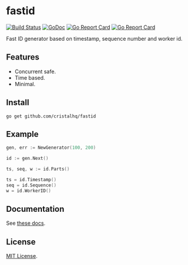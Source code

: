 # fastid

[![Build Status][travis-img]][travis-url]
[![GoDoc][doc-img]][doc-url]
[![Go Report Card][reportcard-img]][reportcard-url]
[![Go Report Card][coverage-img]][coverage-url]

Fast ID generator based on timestamp, sequence number and worker id.

## Features

* Concurrent safe.
* Time based.
* Minimal.

## Install

```
go get github.com/cristalhq/fastid
```

## Example

```go
gen, err := NewGenerator(100, 200)

id := gen.Next()

ts, seq, w := id.Parts()

ts = id.Timestamp()
seq = id.Sequence()
w = id.WorkerID()
```

## Documentation

See [these docs](https://godoc.org/github.com/cristalhq/fastid).

## License

[MIT License](LICENSE).

[travis-img]: https://travis-ci.org/cristalhq/fastid.svg?branch=master
[travis-url]: https://travis-ci.org/cristalhq/fastid
[doc-img]: https://godoc.org/github.com/cristalhq/fastid?status.svg
[doc-url]: https://godoc.org/github.com/cristalhq/fastid
[reportcard-img]: https://goreportcard.com/badge/cristalhq/fastid
[reportcard-url]: https://goreportcard.com/report/cristalhq/fastid
[coverage-img]: https://coveralls.io/repos/github/cristalhq/fastid/badge.svg?branch=master
[coverage-url]: https://coveralls.io/github/cristalhq/fastid?branch=master
